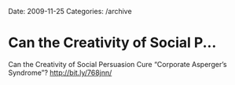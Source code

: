 Date: 2009-11-25
Categories: /archive

# Can the Creativity of Social P...

Can the Creativity of Social Persuasion Cure “Corporate Asperger’s Syndrome”? <a href="http://bit.ly/768jnn/" rel="nofollow">http://bit.ly/768jnn/</a>
